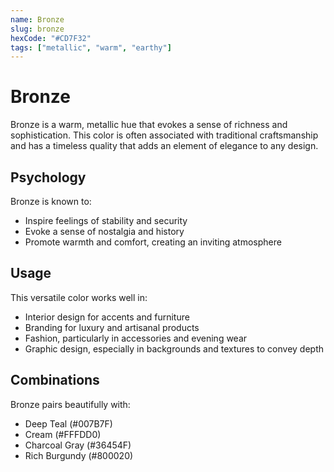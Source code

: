 ```yaml
---
name: Bronze
slug: bronze
hexCode: "#CD7F32"
tags: ["metallic", "warm", "earthy"]
---
```


# Bronze

Bronze is a warm, metallic hue that evokes a sense of richness and sophistication. This color is often associated with traditional craftsmanship and has a timeless quality that adds an element of elegance to any design.

## Psychology

Bronze is known to:
- Inspire feelings of stability and security
- Evoke a sense of nostalgia and history
- Promote warmth and comfort, creating an inviting atmosphere

## Usage

This versatile color works well in:
- Interior design for accents and furniture
- Branding for luxury and artisanal products
- Fashion, particularly in accessories and evening wear
- Graphic design, especially in backgrounds and textures to convey depth

## Combinations

Bronze pairs beautifully with:
- Deep Teal (#007B7F)
- Cream (#FFFDD0)
- Charcoal Gray (#36454F)
- Rich Burgundy (#800020)